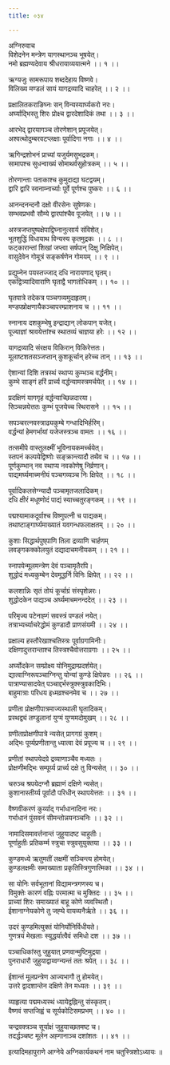 ```yaml
---
title: ०३४

---
```

अग्निरुवाच  
विशेदनेन मन्त्रेण यागस्थानञ्च भूषयेत्।  
नमो ब्रह्मण्यदेवाय श्रीधरायाव्ययात्मने ।। १ ।।  
  
ऋग्यजुः सामरूपाय शब्ददेहाय विष्णवे।  
विलिख्य मण्डलं सायं यागद्रव्यादि चाहरेत् ।। २ ।।  
  
प्रक्षालितकराङिघ्नः सन् विन्यस्यार्घ्यकरो नरः।  
अर्घ्याद्भिस्तु शिरः प्रोक्ष्च द्वारदेशादिकं तथा ।। ३ ।।  
  
आरभेद् द्वारयागञ्च तोरणेशान् प्रपूजयेत्।  
अश्वत्थोदुम्बरवटप्लक्षाः पूर्वादिगा नगाः ।। ४ ।।  
  
ऋगिन्द्रशोभनं प्राच्यां यजुर्यमसुभद्रकम्।  
सामापश्च सुधन्वाख्यं सोमाथर्वसुहोत्रकम् ।। ५ ।।  
  
तोरणान्ताः पताकाश्च कुमुदाद्या घटद्वयम्।  
द्वारि द्वारि स्वनाम्नार्च्याः पूर्वे पूर्णश्च पुष्करः ।। ६ ।।  
  
आनन्दनन्दनौ दक्षो वीरसेनः सुषेणकः।  
सम्भवप्रभवौ सौम्ये द्वारपांश्चैव पूजयेत् ।। ७ ।।  
  
अस्त्रजप्तपुष्पक्षेपाद्विघ्नानुत्सार्य संविशेत्।  
भूतशुद्धिं विधायाथ विन्यस्य कृतमुद्रकः ।। ८ ।।  
फट्कारान्तां शिखां जप्त्वा सर्षपान् दिक्षु निक्षिपेत्।  
वासुदेवेन गोमूत्रं सङ्कर्षणेन गोमयम् ।। ९ ।।  
  
प्रद्युम्नेन पयस्तज्जाद् दधि नारायणाद् घृतम्।  
एकद्वित्र्यादिवाराणि घृताद्वै भागतोधिकम् ।। १० ।।  
  
घृतपात्रे तदेकत्र पञ्चगव्यमुदाहृतम्।  
मण्डपष्रोक्षणायैकञ्चापरम्प्राशनाय च ।। ११ ।।  
  
स्नानाय दशकुम्भेषु इन्द्राद्यान् लोकपान् यजेत्।  
पूज्याज्ञां श्रावयेत्तांश्च स्थातव्यं चाज्ञया हरेः ।। १२ ।।  
  
यागद्रव्यादि संरक्षय विकिरान् विकिरेत्ततः।  
मूलाष्टशतसञ्जप्तान् कुशकूर्चान् हरेच्च तान् ।। १३ ।।  
  
ऐशान्यां दिशि तत्रस्थं स्थाप्य कुम्भञ्च वर्द्धनीम्।  
कुम्भे साङ्गं हरिं प्रार्च्य वर्द्धन्यामस्त्रमर्चयेत् ।। १४ ।।  
  
प्रदक्षिणं यागगृहं वर्द्धन्याच्छिन्नदारया।  
सिञ्चन्नयेत्ततः कुम्भं पूजयेच्च स्थिरासने ।। १५ ।।  
  
सपञ्चरत्नवस्त्राढ्यकुम्बे गन्धादिभिर्हरिम्।  
वर्द्धन्यां हेमगर्भायां यजेजस्त्रञ्च वामतः ।। १६ ।।  
  
तत्समीपे वास्तुलक्ष्मीं भूविनायकमर्च्चयेत्।  
स्तपनं कल्पयेद्विष्णोः सङ्क्रान्त्यादौ तथैव च ।। १७ ।।  
पूर्णकुम्भान् नव स्थाप्य नवकोणेषु निर्व्रणान्।  
पाद्यमर्घ्यमाच्मनीयं पञ्चगव्यञ्च निः क्षिपेत् ।। १८ ।।  
  
पूर्वादिकलसेग्न्यादौ पञ्चामृतजलादिकम्।  
दधि क्षीरं मधूष्णोदं पाद्यं स्याच्चतुरङ्गकम् ।। १९ ।।  
  
पद्मश्यामाकदूर्वाश्च विष्णुपत्नी च पाद्यकम्।  
तथाष्टाङ्गार्घ्यमाख्यातं यवगन्धफलाक्षतम् ।। २० ।।  
  
कुशाः सिद्धार्थपुष्‌पाणि तिला द्रव्याणि चार्हणम्  
लवङ्गकक्कोलयुतं दद्यादाचमनीयकम् ।। २१ ।।  
  
स्नापयेन्मूलमन्त्रेण देवं पञ्चामृतैरपि।  
शुद्धोदं मध्यकुम्बेन देवमूद्धर्नि विनिः क्षिपेत् ।। २२ ।।  
  
कलशान्निः सृतं तोयं कूर्चाग्रं संस्पृशेन्नरः।  
शुद्धोदकेन पाद्यञ्च अर्घ्यमाचमनन्ददेत् ।। २३ ।।  
  
परिमृज्य पटेनाह्गं सवस्त्रं पण्डलं नयेत्।  
तत्राभ्यर्च्याचरेद्धोमं कुण्डादौ प्राणसंयमी ।। २४ ।।  
  
प्रक्षाल्य हस्तौरेखाश्चतिस्त्रः पूर्वाग्रगामिनीः।  
दक्षिणादुत्तरान्ताश्च तिस्त्रश्चैवोत्तराग्रगाः ।। २५ ।।  
  
अर्घ्योदकेन सम्प्रोक्ष्य योनिमुद्राम्प्रदर्शयेत्।  
द्यात्वाग्निरूपञ्चाग्निन्तु योन्यां कुण्डे क्षिपेन्नरः ।। २६ ।।  
पात्राण्यासादयेत् पञ्चाद्दर्भस्त्रुक्स्त्रुवकादिभिः।  
बाहुमात्राः परिधय इध्मव्रश्चनमेव च ।। २७ ।।  
  
प्रणीता प्रोक्षणीपात्रमाज्यस्थाली घृतादिकम्।  
प्रस्थद्व्यं तण्डुलानां युग्मं युग्ममदोमुखम् ।। २८ ।।  
  
ग्रणीताप्रोक्षणीपात्रे न्यसेत् प्रागगग्रं कुशम्।  
अद्भिः पूर्य्यप्रणीतान्तु ध्यात्वा देवं प्रपूज्य च ।। २९ ।।  
  
प्रणीतां स्थापयेदग्रे द्रव्याणाञ्चैव मध्यतः ।  
प्रोक्षणीमद्भिः सम्पूर्य्य प्रार्च्य दक्षे तु विन्यसेत् ।। ३० ।।  
  
चरुञ्च श्रपयेदग्नौ ब्रह्माणं दक्षिणे न्यसेत्।  
कुशानास्तीर्य्य पूर्वादौ परिधीन् स्थापयेत्ततः ।। ३१ ।।  
  
वैष्णवीकरणं कुर्य्याद् गर्भाधानादिना नरः।  
गर्भाधानं पुंसवनं सीमन्तोन्नयनञ्चनिः ।। ३२ ।।  
  
नामादिसमावर्त्तनान्तं जुहुयादष्ट चाहुतीः।  
पूर्णाहुतीः प्रतिकर्म्म स्त्रुचा स्त्रुवसुयुक्तया ।। ३३ ।।  
  
कुण्डमध्ये ऋतुमतीं लक्षमीं सञ्चिन्त्य होमयेत्।  
कुण्डलक्षमीः समाख्याता प्रकृतिस्त्रिगुणात्मिका ।। ३४ ।।  
  
सा योनिः सर्वभूतानां विद्यामन्त्रगणस्य च।  
विमुक्तेः कारणं वह्निः परमात्मा च मुक्तिदः ।। ३५ ।।  
प्राच्यां शिरः समाख्यातं बाहू कोणे व्यवस्थितौ।  
ईशानाग्नेयकोणे तु जह्घे वायव्यनैर्ऋते ।। ३६ ।।  
  
उदरं कुण्डमित्युक्तं योनिर्योनिर्विधीयते।  
गुणत्रयं मेखलाः स्युद्धर्यात्वैवं समिधो दश ।। ३७ ।।  
  
पञ्चाधिकांस्तु जुहुयात् प्रणवान्मुष्टिमुद्रया ।  
पुनराधारौ जुहुयाद्वाय्वग्न्यन्तं ततः श्रपेत् ।। ३८ ।।  
  
ईशान्तं मूलप्रन्त्रेण आज्यभागौ तु होमयेत्।  
उत्तरे द्वादशान्तेन दक्षिणे तेन मध्यतः ।। ३९ ।।  
  
व्याहृत्या पद्ममध्यस्थं ध्यायेद्वह्निन्तु संस्कृतम्।  
वैष्णवं सप्तजिह्वं च सूर्यकोटिसमप्रभम् ।। ४० ।।  
  
चन्द्रवक्त्रञ्च सूर्याक्षं जुहुयाच्छतमष्ट च।  
तदर्द्धञ्चष्ट मूलेन अह्गानाञ्च दशांशतः ।। ४१ ।।  
  
इत्यादिमहापुराणे आग्नेये अग्निकार्यकथनं नाम चतुस्त्रिशोऽध्यायः ॥